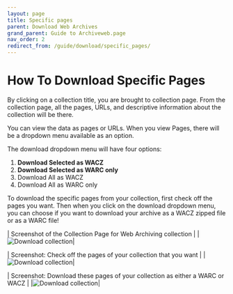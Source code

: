 ```yaml
---
layout: page
title: Specific pages
parent: Download Web Archives
grand_parent: Guide to Archiveweb.page
nav_order: 2
redirect_from: /guide/download/specific_pages/
---
```


# How To Download Specific Pages

By clicking on a collection title, you are brought to collection page. From the collection page, all the pages, URLs, and descriptive information about the collection will be there. 

You can view the data as pages or URLs. When you view Pages, there will be a dropdown menu available as an option.

The download dropdown menu will have four options: 
1. <b>Download Selected as WACZ</b>
2. <b>Download Selected as WARC only</b>
3. Download All as WACZ 
4. Download All as WARC only 

To download the specific pages from your collection, first check off the pages you want. Then when you click on the download dropdown menu, you can choose if you want to download your archive as a WACZ zipped file or as a WARC file!
<br>

| Screenshot of the Collection Page for Web Archiving collection |
|![Download collection](/assets/images/download/download-collection.png)|

| Screenshot: Check off the pages of your collection that you want |
|![Download collection](/assets/images/download/download-pages-1.png)|

| Screenshot: Download these pages of your collection as either a WARC or WACZ |
|![Download collection](/assets/images/download/download-pages-2.png)|
